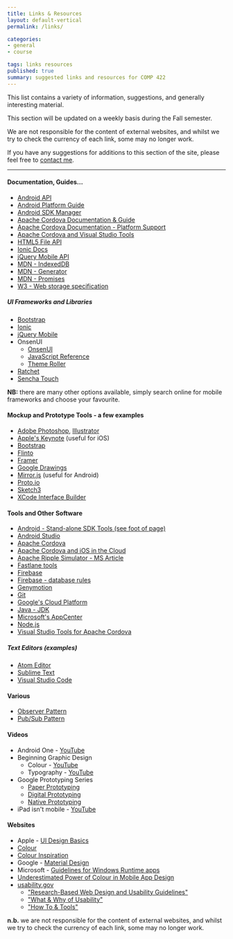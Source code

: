 ```yaml
---
title: Links & Resources
layout: default-vertical
permalink: /links/

categories:
- general
- course

tags: links resources
published: true
summary: suggested links and resources for COMP 422
---
```


This list contains a variety of information, suggestions, and generally interesting material.

This section will be updated on a weekly basis during the Fall semester.

We are not responsible for the content of external websites, and whilst we try to check the currency of each link, some may no longer work.

If you have any suggestions for additions to this section of the site, please feel free to [contact me](mailto:nhayward@luc.edu?subject=COMP422-Links).

***

<!--
#### Articles / Papers

*
-->

#### Documentation, Guides...

* [Android API](https://github.com/apache/cordova-android)
* [Android Platform Guide](https://cordova.apache.org/docs/en/8.x/guide/platforms/android/index.html)
* [Android SDK Manager](https://developer.android.com/studio/command-line/sdkmanager)
* [Apache Cordova Documentation & Guide](http://cordova.apache.org/docs/en/latest/)
* [Apache Cordova Documentation - Platform Support](https://cordova.apache.org/docs/en/latest/guide/support/index.html)
* [Apache Cordova and Visual Studio Tools](https://taco.visualstudio.com/en-us/docs/install-vs-tools-apache-cordova/)
* [HTML5 File API](http://www.w3.org/TR/FileAPI/)
* [Ionic Docs](http://ionicframework.com/docs/)
* [jQuery Mobile API](http://api.jquerymobile.com/)
* [MDN - IndexedDB](https://developer.mozilla.org/en-US/docs/Web/API/IndexedDB_API)
* [MDN - Generator](https://developer.mozilla.org/en-US/docs/Web/JavaScript/Reference/Global_Objects/Generator)
* [MDN - Promises](https://developer.mozilla.org/en-US/docs/Web/JavaScript/Reference/Global_Objects/Promise)
* [W3 - Web storage specification](http://www.w3.org/TR/webstorage/)

<!--
* [React](https://reactjs.org/)
* [React Native](https://facebook.github.io/react-native/)
-->

##### UI Frameworks and Libraries

* [Bootstrap](http://getbootstrap.com)
* [Ionic](http://ionicframework.com/)
* [jQuery Mobile](http://jquerymobile.com/)
* OnsenUI
  * [OnsenUI](https://onsen.io/)
  * [JavaScript Reference](https://onsen.io/v2/docs/js.html)
  * [Theme Roller](http://components.onsen.io/)
* [Ratchet](http://goratchet.com/)
* [Sencha Touch](https://www.sencha.com/products/touch/#overview)

**NB:** there are many other options available, simply search online for mobile frameworks and choose your favourite.

#### Mockup and Prototype Tools - a few examples

* [Adobe Photoshop](http://goo.gl/GsIYY0), [Illustrator](http://goo.gl/9K8Kfw)
* [Apple's Keynote](http://keynotopia.com/guides/) (useful for iOS)
* [Bootstrap](http://getbootstrap.com/)
* [Flinto](https://www.flinto.com/)
* [Framer](http://framerjs.com/)
* [Google Drawings](http://goo.gl/qPRCfG)
* [Mirror.js](http://jimulabs.com/mirrorjs-preview/) (useful for Android)
* [Proto.io](https://proto.io/)
* [Sketch3](http://bohemiancoding.com/sketch/)
* [XCode Interface Builder](https://developer.apple.com/xcode/interface-builder/)

#### Tools and Other Software

* [Android - Stand-alone SDK Tools (see foot of page)](https://developer.android.com/studio/index.html)
* [Android Studio](https://developer.android.com/studio/index.html)
* [Apache Cordova](https://cordova.apache.org/)
* [Apache Cordova and iOS in the Cloud](https://taco.visualstudio.com/en-us/docs/build_ios_cloud/)
* [Apache Ripple Simulator - MS Article](https://taco.visualstudio.com/en-us/docs/run-app-ripple-simulator/)
* [Fastlane tools](https://fastlane.tools/)
* [Firebase](https://firebase.google.com/)
* [Firebase - database rules](https://firebase.google.com/docs/database/security/quickstart)
* [Genymotion](https://www.genymotion.com/)
* [Git](http://git-scm.com/)
* [Google's Cloud Platform](https://cloud.google.com/shell/docs/features#code_editor)
* [Java - JDK](http://www.oracle.com/technetwork/java/javase/downloads/jdk8-downloads-2133151.html)
* [Microsoft's AppCenter](https://appcenter.ms/)
* [Node.js](https://nodejs.org/en/)
* [Visual Studio Tools for Apache Cordova](https://taco.visualstudio.com/)

<!--
* [Axios JS library](https://www.npmjs.com/package/axios)
* [React](https://reactjs.org/)
* [React Native](https://facebook.github.io/react-native/)
* [React DevTools](https://github.com/facebook/react-devtools/tree/master/packages/react-devtools)
* [React Navigation](https://www.npmjs.com/package/react-navigation)
* [Yarn - Firebase](https://yarnpkg.com/en/package/firebase)
-->

##### Text Editors (examples)

* [Atom Editor](https://atom.io/)
* [Sublime Text](https://www.sublimetext.com/)
* [Visual Studio Code](https://code.visualstudio.com/)

#### Various

* [Observer Pattern](https://en.wikipedia.org/wiki/Observer_pattern)
* [Pub/Sub Pattern](https://en.wikipedia.org/wiki/Publish%E2%80%93subscribe_pattern)

#### Videos

* Android One - [YouTube](https://www.youtube.com/watch?v=X7UPR9z3OV8)
* Beginning Graphic Design
  * Colour - [YouTube](https://youtu.be/_2LLXnUdUIc)
  * Typography - [YouTube](https://youtu.be/sByzHoiYFX0)
* Google Prototyping Series
  * [Paper Prototyping](https://www.youtube.com/watch?v=JMjozqJS44M&t=7s)
  * [Digital Prototyping](https://www.youtube.com/watch?v=KWGBGTGryFk)
  * [Native Prototyping](https://www.youtube.com/watch?v=lusOgox4xMI)
* iPad isn't mobile - [YouTube](https://www.youtube.com/watch?v=oYuUP6-xotw)

#### Websites

* Apple - [UI Design Basics](https://developer.apple.com/library/ios/documentation/UserExperience/Conceptual/MobileHIG/index.html)
* [Colour](https://robots.thoughtbot.com/color)
* [Colour Inspiration](https://www.smashingmagazine.com/2017/02/colorful-inspiration-gray-days-illustration-photography/)
* Google - [Material Design](http://www.google.com/design/spec/material-design/introduction.html)
* Microsoft - [Guidelines for Windows Runtime apps](http://msdn.microsoft.com/library/windows/apps/hh465424.aspx)
* [Underestimated Power of Colour in Mobile App Design](https://www.smashingmagazine.com/2017/01/underestimated-power-color-mobile-app-design/)
* [usability.gov](http://www.usability.gov/)
  * ["Research-Based Web Design and Usability Guidelines"](http://guidelines.usability.gov/)
  * ["What & Why of Usability"](http://www.usability.gov/what-and-why/index.html)
  * ["How To & Tools"](http://www.usability.gov/how-to-and-tools/index.html)

**n.b.** we are not responsible for the content of external websites, and whilst we try to check the currency of each link, some may no longer work.
